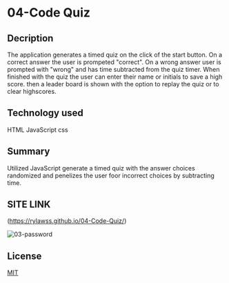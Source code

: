 # 04-Code Quiz

## Decription
The application generates a timed quiz on the click of the start button. On a correct answer the user is prompeted "correct". On a wrong answer user is prompted with "wrong" and has time subtracted from the quiz timer. When finished with the quiz the user can enter their name or initials to save a high score. then a leader board is shown with the option to replay the quiz or to clear highscores. 

## Technology used
HTML
JavaScript
css

## Summary
Utilized JavaScript generate a timed quiz with the answer choices randomized and penelizes the user foor incorrect choices by subtracting time.  
 
## SITE LINK
(https://rylawss.github.io/04-Code-Quiz/)

![03-password](https://user-images.githubusercontent.com/128633609/233496864-d5729507-9471-4dc7-9c21-1ed32f8c1aff.PNG)




## License

[MIT](https://choosealicense.com/licenses/mit/)
